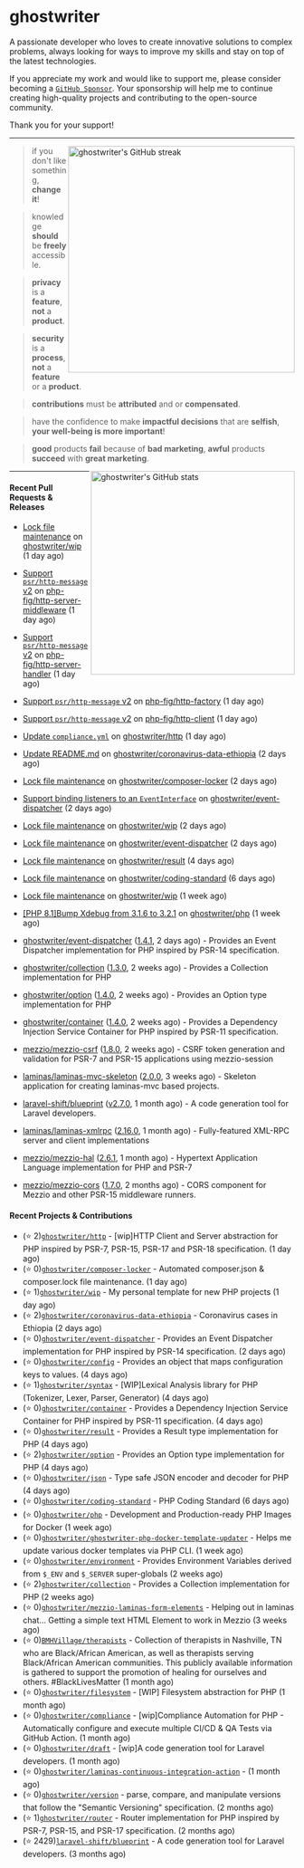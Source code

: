 # ghostwriter

A passionate developer who loves to create innovative solutions to complex problems, always looking for ways to improve my skills and stay on top of the latest technologies.

If you appreciate my work and would like to support me, please consider becoming a [`GitHub Sponsor`](https://github.com/sponsors/ghostwriter). Your sponsorship will help me to continue creating high-quality projects and contributing to the open-source community.

Thank you for your support!

---

<img alt="ghostwriter's GitHub streak" width="400px" align="right" src="https://github-readme-streak-stats.herokuapp.com/?cache_seconds=1800&user=ghostwriter">

> if you don't like something, **change it**!

> knowledge **should** be **freely** accessible.

> **privacy** is a **feature**, **not** a **product**.

> **security** is a **process**, **not** a **feature** or a **product**.

> **contributions** must be **attributed** and or **compensated**.

> have the confidence to make **impactful decisions** that are **selfish**, **your well-being is more important**!

> **good** products **fail** because of **bad marketing**, **awful** products **succeed** with **great marketing**.

<img alt="ghostwriter's GitHub stats" width="360px" align="right" src="https://github-readme-stats.vercel.app/api?cache_seconds=1800&username=ghostwriter&show_icons=true&count_private=true&hide_title=true&hide_rank=true&icon_color=333">

---

#### Recent Pull Requests & Releases

- [Lock file maintenance](https://github.com/ghostwriter/wip/pull/37) on [ghostwriter/wip](https://github.com/ghostwriter/wip) (1 day ago)
- [Support `psr/http-message` v2](https://github.com/php-fig/http-server-middleware/pull/9) on [php-fig/http-server-middleware](https://github.com/php-fig/http-server-middleware) (1 day ago)
- [Support `psr/http-message` v2](https://github.com/php-fig/http-server-handler/pull/7) on [php-fig/http-server-handler](https://github.com/php-fig/http-server-handler) (1 day ago)
- [Support `psr/http-message` v2](https://github.com/php-fig/http-factory/pull/13) on [php-fig/http-factory](https://github.com/php-fig/http-factory) (1 day ago)
- [Support `psr/http-message` v2](https://github.com/php-fig/http-client/pull/17) on [php-fig/http-client](https://github.com/php-fig/http-client) (1 day ago)
- [Update `compliance.yml`](https://github.com/ghostwriter/http/pull/6) on [ghostwriter/http](https://github.com/ghostwriter/http) (1 day ago)
- [Update README.md](https://github.com/ghostwriter/coronavirus-data-ethiopia/pull/1) on [ghostwriter/coronavirus-data-ethiopia](https://github.com/ghostwriter/coronavirus-data-ethiopia) (2 days ago)
- [Lock file maintenance](https://github.com/ghostwriter/composer-locker/pull/6) on [ghostwriter/composer-locker](https://github.com/ghostwriter/composer-locker) (2 days ago)
- [Support binding listeners to an `EventInterface`](https://github.com/ghostwriter/event-dispatcher/pull/20) on [ghostwriter/event-dispatcher](https://github.com/ghostwriter/event-dispatcher) (2 days ago)
- [Lock file maintenance](https://github.com/ghostwriter/wip/pull/35) on [ghostwriter/wip](https://github.com/ghostwriter/wip) (2 days ago)
- [Lock file maintenance](https://github.com/ghostwriter/event-dispatcher/pull/19) on [ghostwriter/event-dispatcher](https://github.com/ghostwriter/event-dispatcher) (2 days ago)
- [Lock file maintenance](https://github.com/ghostwriter/result/pull/15) on [ghostwriter/result](https://github.com/ghostwriter/result) (4 days ago)
- [Lock file maintenance](https://github.com/ghostwriter/coding-standard/pull/19) on [ghostwriter/coding-standard](https://github.com/ghostwriter/coding-standard) (6 days ago)
- [Lock file maintenance](https://github.com/ghostwriter/wip/pull/34) on [ghostwriter/wip](https://github.com/ghostwriter/wip) (1 week ago)
- [[PHP 8.1]Bump Xdebug from 3.1.6 to 3.2.1](https://github.com/ghostwriter/php/pull/313) on [ghostwriter/php](https://github.com/ghostwriter/php) (1 week ago)


- [ghostwriter/event-dispatcher](https://github.com/ghostwriter/event-dispatcher) ([1.4.1](https://github.com/ghostwriter/event-dispatcher/releases/tag/1.4.1), 2 days ago) - Provides an Event Dispatcher implementation for PHP inspired by PSR-14 specification.
- [ghostwriter/collection](https://github.com/ghostwriter/collection) ([1.3.0](https://github.com/ghostwriter/collection/releases/tag/1.3.0), 2 weeks ago) - Provides a Collection implementation for PHP
- [ghostwriter/option](https://github.com/ghostwriter/option) ([1.4.0](https://github.com/ghostwriter/option/releases/tag/1.4.0), 2 weeks ago) - Provides an Option type implementation for PHP
- [ghostwriter/container](https://github.com/ghostwriter/container) ([1.4.0](https://github.com/ghostwriter/container/releases/tag/1.4.0), 2 weeks ago) - Provides a Dependency Injection Service Container for PHP inspired by PSR-11 specification.
- [mezzio/mezzio-csrf](https://github.com/mezzio/mezzio-csrf) ([1.8.0](https://github.com/mezzio/mezzio-csrf/releases/tag/1.8.0), 2 weeks ago) - CSRF token generation and validation for PSR-7 and PSR-15 applications using mezzio-session
- [laminas/laminas-mvc-skeleton](https://github.com/laminas/laminas-mvc-skeleton) ([2.0.0](https://github.com/laminas/laminas-mvc-skeleton/releases/tag/2.0.0), 3 weeks ago) - Skeleton application for creating laminas-mvc based projects.
- [laravel-shift/blueprint](https://github.com/laravel-shift/blueprint) ([v2.7.0](https://github.com/laravel-shift/blueprint/releases/tag/v2.7.0), 1 month ago) - A code generation tool for Laravel developers.
- [laminas/laminas-xmlrpc](https://github.com/laminas/laminas-xmlrpc) ([2.16.0](https://github.com/laminas/laminas-xmlrpc/releases/tag/2.16.0), 1 month ago) - Fully-featured XML-RPC server and client implementations
- [mezzio/mezzio-hal](https://github.com/mezzio/mezzio-hal) ([2.6.1](https://github.com/mezzio/mezzio-hal/releases/tag/2.6.1), 1 month ago) - Hypertext Application Language implementation for PHP and PSR-7
- [mezzio/mezzio-cors](https://github.com/mezzio/mezzio-cors) ([1.7.0](https://github.com/mezzio/mezzio-cors/releases/tag/1.7.0), 2 months ago) - CORS component for Mezzio and other PSR-15 middleware runners.

#### Recent Projects & Contributions

- (⭐️ 2)[`ghostwriter/http`](https://github.com/ghostwriter/http) - [wip]HTTP Client and Server abstraction for PHP inspired by PSR-7, PSR-15, PSR-17 and PSR-18 specification. (1 day ago)
- (⭐️ 0)[`ghostwriter/composer-locker`](https://github.com/ghostwriter/composer-locker) - Automated composer.json &amp; composer.lock file maintenance. (1 day ago)
- (⭐️ 1)[`ghostwriter/wip`](https://github.com/ghostwriter/wip) - My personal template for new PHP projects (1 day ago)
- (⭐️ 2)[`ghostwriter/coronavirus-data-ethiopia`](https://github.com/ghostwriter/coronavirus-data-ethiopia) - Coronavirus cases in Ethiopia (2 days ago)
- (⭐️ 0)[`ghostwriter/event-dispatcher`](https://github.com/ghostwriter/event-dispatcher) - Provides an Event Dispatcher implementation for PHP inspired by PSR-14 specification. (2 days ago)
- (⭐️ 0)[`ghostwriter/config`](https://github.com/ghostwriter/config) - Provides an object that maps configuration keys to values. (4 days ago)
- (⭐️ 1)[`ghostwriter/syntax`](https://github.com/ghostwriter/syntax) - [WIP]Lexical Analysis library for PHP (Tokenizer, Lexer, Parser, Generator) (4 days ago)
- (⭐️ 0)[`ghostwriter/container`](https://github.com/ghostwriter/container) - Provides a Dependency Injection Service Container for PHP inspired by PSR-11 specification. (4 days ago)
- (⭐️ 0)[`ghostwriter/result`](https://github.com/ghostwriter/result) - Provides a Result type implementation for PHP (4 days ago)
- (⭐️ 2)[`ghostwriter/option`](https://github.com/ghostwriter/option) - Provides an Option type implementation for PHP (4 days ago)
- (⭐️ 0)[`ghostwriter/json`](https://github.com/ghostwriter/json) - Type safe JSON encoder and decoder for PHP (4 days ago)
- (⭐️ 0)[`ghostwriter/coding-standard`](https://github.com/ghostwriter/coding-standard) - PHP Coding Standard (6 days ago)
- (⭐️ 0)[`ghostwriter/php`](https://github.com/ghostwriter/php) - Development and Production-ready PHP Images for Docker (1 week ago)
- (⭐️ 0)[`ghostwriter/ghostwriter-php-docker-template-updater`](https://github.com/ghostwriter/ghostwriter-php-docker-template-updater) - Helps me update various docker templates via PHP CLI. (1 week ago)
- (⭐️ 0)[`ghostwriter/environment`](https://github.com/ghostwriter/environment) - Provides Environment Variables derived from `$_ENV` and `$_SERVER` super-globals (2 weeks ago)
- (⭐️ 2)[`ghostwriter/collection`](https://github.com/ghostwriter/collection) - Provides a Collection implementation for PHP (2 weeks ago)
- (⭐️ 0)[`ghostwriter/mezzio-laminas-form-elements`](https://github.com/ghostwriter/mezzio-laminas-form-elements) - Helping out in laminas chat... Getting a simple text HTML Element to work in Mezzio (3 weeks ago)
- (⭐️ 0)[`BMHVillage/therapists`](https://github.com/BMHVillage/therapists) - Collection of therapists in Nashville, TN who are Black/African American, as well as therapists serving Black/African American communities. This publicly available information is gathered to support the promotion of healing for ourselves and others. #BlackLivesMatter (1 month ago)
- (⭐️ 0)[`ghostwriter/filesystem`](https://github.com/ghostwriter/filesystem) - [WIP] Filesystem abstraction for PHP (1 month ago)
- (⭐️ 0)[`ghostwriter/compliance`](https://github.com/ghostwriter/compliance) - [wip]Compliance Automation for PHP - Automatically configure and execute multiple CI/CD &amp; QA Tests via GitHub Action. (1 month ago)
- (⭐️ 0)[`ghostwriter/draft`](https://github.com/ghostwriter/draft) - [wip]A code generation tool for Laravel developers. (1 month ago)
- (⭐️ 0)[`ghostwriter/laminas-continuous-integration-action`](https://github.com/ghostwriter/laminas-continuous-integration-action) -  (1 month ago)
- (⭐️ 0)[`ghostwriter/version`](https://github.com/ghostwriter/version) - parse, compare, and manipulate versions that follow the &#34;Semantic Versioning&#34; specification. (2 months ago)
- (⭐️ 1)[`ghostwriter/router`](https://github.com/ghostwriter/router) - Router implementation for PHP inspired by PSR-7, PSR-15, and PSR-17 specification. (2 months ago)
- (⭐️ 2429)[`laravel-shift/blueprint`](https://github.com/laravel-shift/blueprint) - A code generation tool for Laravel developers. (3 months ago)
